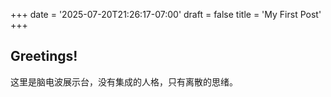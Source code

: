 +++
date = '2025-07-20T21:26:17-07:00'
draft = false
title = 'My First Post'
+++
## Greetings!


这里是脑电波展示台，没有集成的人格，只有离散的思绪。
